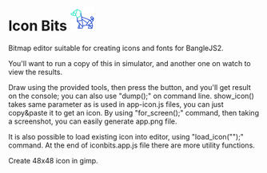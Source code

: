 # Icon Bits ![](app.png)

Bitmap editor suitable for creating icons and fonts for BangleJS2.

You'll want to run a copy of this in simulator, and another one on
watch to view the results.

Draw using the provided tools, then press the button, and you'll get
result on the console; you can also use "dump();" on command
line. show_icon() takes same parameter as is used in app-icon.js
files, you can just copy&paste it to get an icon. By using
"for_screen();" command, then taking a screenshot, you can easily
generate app.png file.

It is also possible to load existing icon into editor, using
"load_icon("");" command. At the end of iconbits.app.js file there are
more utility functions.

Create 48x48 icon in gimp.